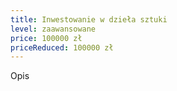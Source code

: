 ```yaml
---
title: Inwestowanie w dzieła sztuki
level: zaawansowane
price: 100000 zł
priceReduced: 100000 zł
---
```

Opis